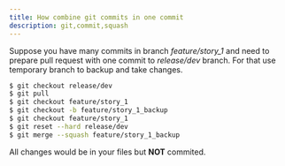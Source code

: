 ```yaml
---
title: How combine git commits in one commit
description: git,commit,squash
---
```


Suppose you have many commits in branch *feature/story_1* and need to
prepare pull request with one commit to *release/dev* branch.
For that use temporary branch to backup and take changes.

```bash
$ git checkout release/dev
$ git pull
$ git checkout feature/story_1
$ git checkout -b feature/story_1_backup
$ git checkout feature/story_1
$ git reset --hard release/dev
$ git merge --squash feature/story_1_backup
```


All changes would be in your files but **NOT** commited.




